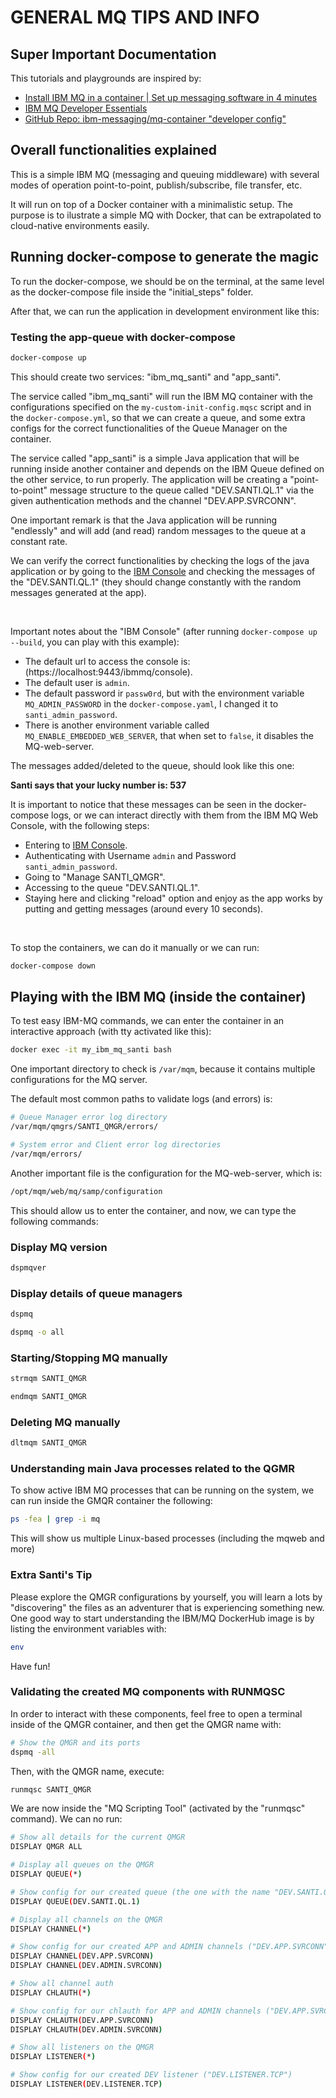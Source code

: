 # GENERAL MQ TIPS AND INFO

## Super Important Documentation

This tutorials and playgrounds are inspired by:

- [Install IBM MQ in a container | Set up messaging software in 4 minutes](https://youtu.be/xBX1P9OUteg)
- [IBM MQ Developer Essentials](https://developer.ibm.com/learningpaths/ibm-mq-badge/)
- [GitHub Repo: ibm-messaging/mq-container "developer config"](https://github.com/ibm-messaging/mq-container/blob/master/docs/developer-config.md)

## Overall functionalities explained

This is a simple IBM MQ (messaging and queuing middleware) with several modes of operation point-to-point, publish/subscribe, file transfer, etc.<br>

It will run on top of a Docker container with a minimalistic setup. The purpose is to ilustrate a simple MQ with Docker, that can be extrapolated to cloud-native environments easily.<br>

## Running docker-compose to generate the magic

To run the docker-compose, we should be on the terminal, at the same level as the docker-compose file inside the "initial_steps" folder. <br>

After that, we can run the application in development environment like this:

### Testing the app-queue with docker-compose

```bash
docker-compose up
```

This should create two services: "ibm_mq_santi" and "app_santi". <br>

The service called "ibm_mq_santi" will run the IBM MQ container with the configurations specified on the `my-custom-init-config.mqsc` script and in the `docker-compose.yml`, so that we can create a queue, and some extra configs for the correct functionalities of the Queue Manager on the container. <br>

The service called "app_santi" is a simple Java application that will be running inside another container and depends on the IBM Queue defined on the other service, to run properly. The application will be creating a "point-to-point" message structure to the queue called "DEV.SANTI.QL.1" via the given authentication methods and the channel "DEV.APP.SVRCONN".<br>

One important remark is that the Java application will be running "endlessly" and will add (and read) random messages to the queue at a constant rate.<br>

We can verify the correct functionalities by checking the logs of the java application or by going to the [IBM Console](https://localhost:9443/ibmmq/console) and checking the messages of the "DEV.SANTI.QL.1" (they should change constantly with the random messages generated at the app). <br>

<br>

Important notes about the "IBM Console" (after running  `docker-compose up --build`, you can play with this example):

- The default url to access the console is: (https://localhost:9443/ibmmq/console).
- The default user is `admin`.
- The default password ir `passw0rd`, but with the environment variable `MQ_ADMIN_PASSWORD` in the `docker-compose.yaml`, I changed it to `santi_admin_password`.
- There is another environment variable called `MQ_ENABLE_EMBEDDED_WEB_SERVER`, that when set to `false`, it disables the MQ-web-server.

The messages added/deleted to the queue, should look like this one:

**Santi says that your lucky number is: 537**

It is important to notice that these messages can be seen in the docker-compose logs, or we can interact directly with them from the IBM MQ Web Console, with the following steps:

- Entering to [IBM Console](https://localhost:9443/ibmmq/console).
- Authenticating with Username `admin` and Password `santi_admin_password`.
- Going to "Manage SANTI_QMGR".
- Accessing to the queue "DEV.SANTI.QL.1".
- Staying here and clicking "reload" option and enjoy as the app works by putting and getting messages (around every 10 seconds).


<br>

To stop the containers, we can do it manually or we can run:

```bash
docker-compose down
```

## Playing with the IBM MQ (inside the container)

To test easy IBM-MQ commands, we can enter the container in an interactive
approach (with tty activated like this):

```bash
docker exec -it my_ibm_mq_santi bash
```

One important directory to check is `/var/mqm`, because it contains multiple configurations for the MQ server.

The default most common paths to validate logs (and errors) is:

```bash
# Queue Manager error log directory
/var/mqm/qmgrs/SANTI_QMGR/errors/

# System error and Client error log directories
/var/mqm/errors/
```

Another important file is the configuration for the MQ-web-server, which is:

```bash
/opt/mqm/web/mq/samp/configuration
```

This should allow us to enter the container, and now, we can type the following
commands:

### Display MQ version

```bash
dspmqver
```

### Display details of queue managers

```bash
dspmq
```

```bash
dspmq -o all
```

### Starting/Stopping MQ manually

```bash
strmqm SANTI_QMGR
```

```bash
endmqm SANTI_QMGR
```

### Deleting MQ manually

```bash
dltmqm SANTI_QMGR
```

### Understanding main Java processes related to the QGMR

To show active IBM MQ processes that can be running on the system, we can run inside the GMQR container the following:

```bash
ps -fea | grep -i mq
```

This will show us multiple Linux-based processes (including the mqweb and more)

### Extra Santi's Tip

Please explore the QMGR configurations by yourself, you will learn a lots by "discovering" the files as an adventurer that is experiencing something new. One good way to start understanding the IBM/MQ DockerHub image is by listing the environment variables with:

```bash
env
```

Have fun!

### Validating the created MQ components with RUNMQSC

In order to interact with these components, feel free to open a terminal inside of the QMGR container, and then get the QMGR name with:

```bash
# Show the QMGR and its ports
dspmq -all
```

Then, with the QMGR name, execute:

```bash
runmqsc SANTI_QMGR
```

We are now inside the "MQ Scripting Tool" (activated by the "runmqsc" command). We can no run:

```bash
# Show all details for the current QMGR
DISPLAY QMGR ALL
```

```bash
# Display all queues on the QMGR
DISPLAY QUEUE(*)
```

```bash
# Show config for our created queue (the one with the name "DEV.SANTI.QL.1")
DISPLAY QUEUE(DEV.SANTI.QL.1)
```

```bash
# Display all channels on the QMGR
DISPLAY CHANNEL(*)
```

```bash
# Show config for our created APP and ADMIN channels ("DEV.APP.SVRCONN" and "DEV.ADMIN.SVRCONN")
DISPLAY CHANNEL(DEV.APP.SVRCONN)
DISPLAY CHANNEL(DEV.ADMIN.SVRCONN)
```

```bash
# Show all channel auth
DISPLAY CHLAUTH(*)
```

```bash
# Show config for our chlauth for APP and ADMIN channels ("DEV.APP.SVRCONN" and "DEV.ADMIN.SVRCONN")
DISPLAY CHLAUTH(DEV.APP.SVRCONN)
DISPLAY CHLAUTH(DEV.ADMIN.SVRCONN)
```

```bash
# Show all listeners on the QMGR
DISPLAY LISTENER(*)
```

```bash
# Show config for our created DEV listener ("DEV.LISTENER.TCP")
DISPLAY LISTENER(DEV.LISTENER.TCP)
```
